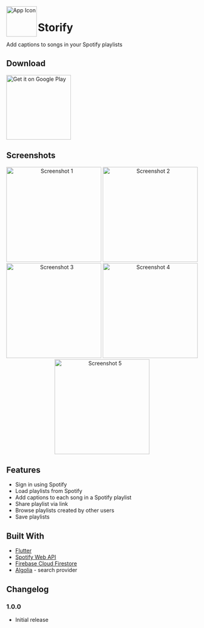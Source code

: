 <img align="left" width="80" height="80" src="https://github.com/gyeongmin-lee/Storify/blob/master/images/logo.png" alt="App Icon">

# Storify

Add captions to songs in your Spotify playlists

## Download
<a href='https://play.google.com/store/apps/details?id=com.minlee.storify'><img alt='Get it on Google Play' src='https://play.google.com/intl/en_us/badges/images/generic/en_badge_web_generic.png' width="170"/></a>

## Screenshots

<p align="center">
  <img alt='Screenshot 1' src='https://github.com/gyeongmin-lee/Storify/blob/master/screenshots/Screenshot_20200822-201717.jpg' width="250"/>
  <img alt='Screenshot 2' src='https://github.com/gyeongmin-lee/Storify/blob/master/screenshots/Screenshot_20200822-201734.jpg' width="250"/>
  <img alt='Screenshot 3' src='https://github.com/gyeongmin-lee/Storify/blob/master/screenshots/Screenshot_20200822-201803.jpg' width="250"/>
  <img alt='Screenshot 4' src='https://github.com/gyeongmin-lee/Storify/blob/master/screenshots/Screenshot_20200822-201811.jpg' width="250"/>
  <img alt='Screenshot 5' src='https://github.com/gyeongmin-lee/Storify/blob/master/screenshots/Screenshot_20200822-201833.jpg' width="250"/>
 </p>

## Features
- Sign in using Spotify 
- Load playlists from Spotify
- Add captions to each song in a Spotify playlist
- Share playlist via link
- Browse playlists created by other users
- Save playlists

## Built With
- [Flutter](https://flutter.dev/)
- [Spotify Web API](https://developer.spotify.com/documentation/web-api/)
- [Firebase Cloud Firestore](https://firebase.google.com/)
- [Algolia](https://www.algolia.com/) - search provider

## Changelog

### 1.0.0
- Initial release
